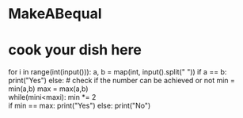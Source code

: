 # MakeABequal
# cook your dish here
for i in range(int(input())):
    a, b = map(int, input().split(" "))
    if a == b:
        print("Yes")
    else:
        # check if the number can be achieved or not 
        min = min(a,b)
        max = max(a,b)        
        while(mini<maxi):
            min *= 2            
        if min == max:
            print("Yes")
        else:
            print("No")

